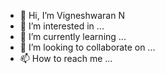 - 👋 Hi, I’m Vigneshwaran N
- 👀 I’m interested in ...
- 🌱 I’m currently learning ...
- 💞️ I’m looking to collaborate on ...
- 📫 How to reach me ...

<!---
vicky17N/vicky17N is a ✨ special ✨ repository because its `README.md` (this file) appears on your GitHub profile.
You can click the Preview link to take a look at your changes.
--->
